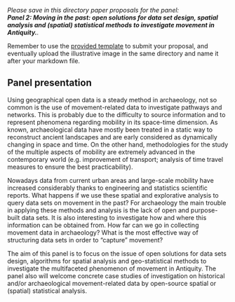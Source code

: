 *Please save in this directory paper proposals for the panel:  
**Panel 2: Moving in the past: open solutions for data set design, spatial analysis and (spatial) statistical methods to investigate movement in Antiquity.**.*

Remember to use the [provided template](https://github.com/archeofoss/archeofoss2022/blob/main/paper-proposal-template.md) to submit your proposal, 
and eventually upload the illustrative image in the same directory and name it after your markdown file.


## Panel presentation

Using geographical open data is a steady method in archaeology, not so common is the use of movement-related data to investigate pathways and networks. This is probably due to the difficulty to source information and to represent phenomena regarding mobility in its space-time dimension. As known, archaeological data have mostly been treated in a static way to reconstruct ancient landscapes and are early considered as dynamically changing in space and time. On the other hand, methodologies for the study of the multiple aspects of mobility are extremely advanced in the contemporary world (e.g. improvement of transport; analysis of time travel measures to ensure the best practicability).

Nowadays data from current urban areas and large-scale mobility have increased considerably thanks to engineering and statistics scientific reports. What happens if we use these spatial and explorative analysis to query data sets on movement in the past? 
For archaeology the main trouble in applying these methods and analysis is the lack of open and purpose-built data sets. It is also interesting to investigate how and where this information can be obtained from. How far can we go in collecting movement data in archaeology? What is the most effective way of structuring data sets in order to “capture” movement?

The aim of this panel is to focus on the issue of open solutions for data sets design, algorithms for spatial analysis and geo-statistical methods to investigate the multifaceted phenomenon of movement in Antiquity. The panel also will welcome concrete case studies of investigation on historical and/or archaeological movement-related data by open-source spatial or (spatial) statistical analysis.
